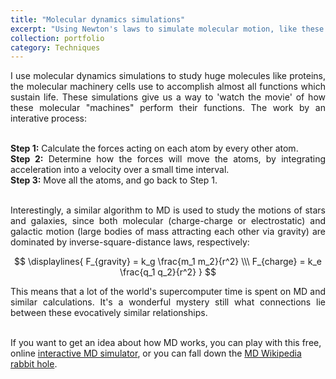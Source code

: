 ```yaml
---
title: "Molecular dynamics simulations"
excerpt: "Using Newton's laws to simulate molecular motion, like these wiggling waters:<br/><img src='/images/water.gif' width='500' height='300'><br/>"
collection: portfolio
category: Techniques
---
```

<div style="text-align: justify">
I use molecular dynamics simulations to study huge molecules like proteins, the molecular machinery cells use to accomplish almost all functions which sustain life. These simulations give us a way to 'watch the movie' of how these molecular "machines" perform their functions. The work by an interative process:<br><br>
  
**Step 1:** Calculate the forces acting on each atom by every other atom. <br>
**Step 2:** Determine how the forces will move the atoms, by integrating acceleration into a velocity over a small time interval. <br>
**Step 3:** Move all the atoms, and go back to Step 1. <br><br>

Interestingly, a similar algorithm to MD is used to study the motions of stars and galaxies, since both molecular (charge-charge or electrostatic) and galactic motion (large bodies of mass attracting each other via gravity) are dominated by inverse-square-distance laws, respectively:

$$
\displaylines{
F_{gravity} = k_g \frac{m_1 m_2}{r^2} \\\
F_{charge} = k_e \frac{q_1 q_2}{r^2}
}
$$

This means that a lot of the world's supercomputer time is spent on MD and similar calculations. It's a wonderful mystery still what connections lie between these evocatively similar relationships.<br> <br>
</div>

If you want to get an idea about how MD works, you can play with this free, online [interactive MD simulator](https://physics.weber.edu/schroeder/md/), or you can fall down the [MD Wikipedia rabbit hole](https://en.wikipedia.org/wiki/Molecular_dynamics).
